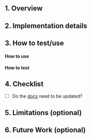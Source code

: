 ## 1. Overview
<!-- What are you changing, removing, or adding in this review? -->


## 2. Implementation details
<!-- Describe the implementation (highlights only) as well as design rationale. -->


## 3. How to test/use
<!-- How can people test/use this? -->

#### How to use

#### How to test


## 4. Checklist
<!-- Checklist for PR author(s). -->

- [ ] Do the [docs](https://knots.toyota-td.jp/ai_micro_service/object_detection_server_micro_service/) need to
      be updated?

## 5. Limitations (optional)
<!-- Describe any limitation of the capabilities listed in the Overview section. -->


## 6. Future Work (optional)
<!-- Describe follow up work, if any. -->
